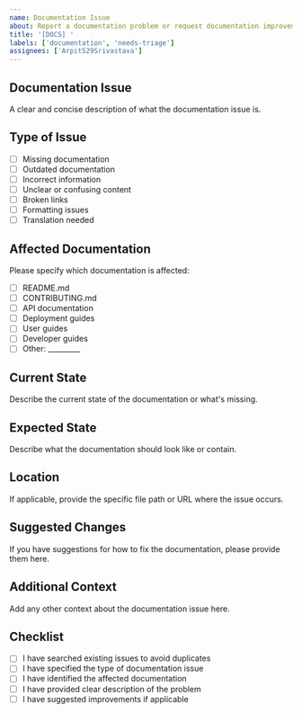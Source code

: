 ```yaml
---
name: Documentation Issue
about: Report a documentation problem or request documentation improvements
title: '[DOCS] '
labels: ['documentation', 'needs-triage']
assignees: ['Arpit529Srivastava']
---
```


## Documentation Issue
A clear and concise description of what the documentation issue is.

## Type of Issue
- [ ] Missing documentation
- [ ] Outdated documentation
- [ ] Incorrect information
- [ ] Unclear or confusing content
- [ ] Broken links
- [ ] Formatting issues
- [ ] Translation needed

## Affected Documentation
Please specify which documentation is affected:
- [ ] README.md
- [ ] CONTRIBUTING.md
- [ ] API documentation
- [ ] Deployment guides
- [ ] User guides
- [ ] Developer guides
- [ ] Other: _________

## Current State
Describe the current state of the documentation or what's missing.

## Expected State
Describe what the documentation should look like or contain.

## Location
If applicable, provide the specific file path or URL where the issue occurs.

## Suggested Changes
If you have suggestions for how to fix the documentation, please provide them here.

## Additional Context
Add any other context about the documentation issue here.

## Checklist
- [ ] I have searched existing issues to avoid duplicates
- [ ] I have specified the type of documentation issue
- [ ] I have identified the affected documentation
- [ ] I have provided clear description of the problem
- [ ] I have suggested improvements if applicable 